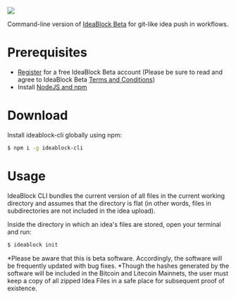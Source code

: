 ![](https://ideablock.io/IBCLI.png)

Command-line version of [IdeaBlock Beta](https://ideablock.io) for git-like idea push in workflows.

# Prerequisites
- [Register](https://beta.ideablock.io) for a free IdeaBlock Beta account (Please be sure to read and agree to IdeaBlock Beta [Terms and Conditions](https://beta.ideablock.io/terms))
- Install [NodeJS and npm](https://nodejs.org/en/download/)

# Download
Install ideablock-cli globally using npm:
```bash
$ npm i -g ideablock-cli
```

# Usage
IdeaBlock CLI bundles the current version of all files in the current working directory and assumes that the directory is flat (in other words, files in subdirectories are not included in the idea upload).

Inside the directory in which an idea's files are stored, open your terminal and run:
```bash
$ ideablock init
```
*Please be aware that this is beta software. Accordingly, the software will be frequently updated with bug fixes.
*Though the hashes generated by the software will be included in the Bitcoin and Litecoin Mainnets, the user must keep a copy of all zipped Idea Files in a safe place for subsequent proof of existence.
